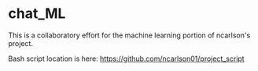 # chat_ML
This is a collaboratory effort for the machine learning portion of ncarlson's project.

Bash script location is here: https://github.com/ncarlson01/project_script
